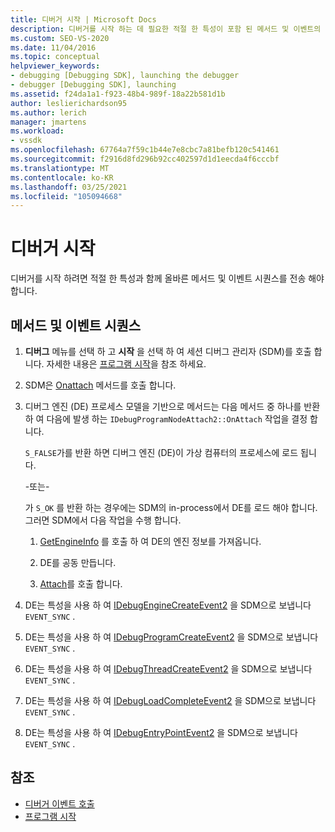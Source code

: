 ```yaml
---
title: 디버거 시작 | Microsoft Docs
description: 디버거를 시작 하는 데 필요한 적절 한 특성이 포함 된 메서드 및 이벤트의 시퀀스에 대해 알아봅니다.
ms.custom: SEO-VS-2020
ms.date: 11/04/2016
ms.topic: conceptual
helpviewer_keywords:
- debugging [Debugging SDK], launching the debugger
- debugger [Debugging SDK], launching
ms.assetid: f24da1a1-f923-48b4-989f-18a22b581d1b
author: leslierichardson95
ms.author: lerich
manager: jmartens
ms.workload:
- vssdk
ms.openlocfilehash: 67764a7f59c1b44e7e8cbc7a81befb120c541461
ms.sourcegitcommit: f2916d8fd296b92cc402597d1d1eecda4f6cccbf
ms.translationtype: MT
ms.contentlocale: ko-KR
ms.lasthandoff: 03/25/2021
ms.locfileid: "105094668"
---
```

# <a name="launch-the-debugger"></a>디버거 시작
디버거를 시작 하려면 적절 한 특성과 함께 올바른 메서드 및 이벤트 시퀀스를 전송 해야 합니다.

## <a name="sequences-of-methods-and-events"></a>메서드 및 이벤트 시퀀스

1. **디버그** 메뉴를 선택 하 고 **시작** 을 선택 하 여 세션 디버그 관리자 (SDM)를 호출 합니다. 자세한 내용은 [프로그램 시작](../../extensibility/debugger/launching-a-program.md)을 참조 하세요.

2. SDM은 [Onattach](../../extensibility/debugger/reference/idebugprogramnodeattach2-onattach.md) 메서드를 호출 합니다.

3. 디버그 엔진 (DE) 프로세스 모델을 기반으로 메서드는 다음 메서드 중 하나를 반환 하 여 다음에 발생 하는 `IDebugProgramNodeAttach2::OnAttach` 작업을 결정 합니다.

     `S_FALSE`가를 반환 하면 디버그 엔진 (DE)이 가상 컴퓨터의 프로세스에 로드 됩니다.

     -또는-

     가 `S_OK` 를 반환 하는 경우에는 SDM의 in-process에서 DE를 로드 해야 합니다. 그러면 SDM에서 다음 작업을 수행 합니다.

    1. [GetEngineInfo](../../extensibility/debugger/reference/idebugprogramnode2-getengineinfo.md) 를 호출 하 여 DE의 엔진 정보를 가져옵니다.

    2. DE를 공동 만듭니다.

    3. [Attach](../../extensibility/debugger/reference/idebugengine2-attach.md)를 호출 합니다.

4. DE는 특성을 사용 하 여 [IDebugEngineCreateEvent2](../../extensibility/debugger/reference/idebugenginecreateevent2.md) 을 SDM으로 보냅니다 `EVENT_SYNC` .

5. DE는 특성을 사용 하 여 [IDebugProgramCreateEvent2](../../extensibility/debugger/reference/idebugprogramcreateevent2.md) 을 SDM으로 보냅니다 `EVENT_SYNC` .

6. DE는 특성을 사용 하 여 [IDebugThreadCreateEvent2](../../extensibility/debugger/reference/idebugthreadcreateevent2.md) 을 SDM으로 보냅니다 `EVENT_SYNC` .

7. DE는 특성을 사용 하 여 [IDebugLoadCompleteEvent2](../../extensibility/debugger/reference/idebugloadcompleteevent2.md) 을 SDM으로 보냅니다 `EVENT_SYNC` .

8. DE는 특성을 사용 하 여 [IDebugEntryPointEvent2](../../extensibility/debugger/reference/idebugentrypointevent2.md) 을 SDM으로 보냅니다 `EVENT_SYNC` .

## <a name="see-also"></a>참조
- [디버거 이벤트 호출](../../extensibility/debugger/calling-debugger-events.md)
- [프로그램 시작](../../extensibility/debugger/launching-a-program.md)
